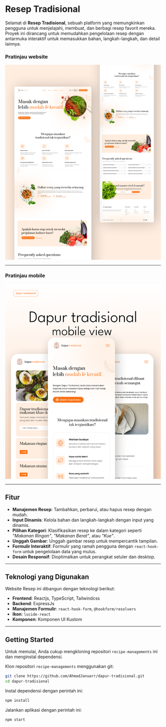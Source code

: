 # Resep Tradisional

Selamat di **Resep Tradisional**, sebuah platform yang memungkinkan pengguna untuk menjelajahi, membuat, dan berbagi resep favorit mereka. Proyek ini dirancang untuk memudahkan pengelolaan resep dengan antarmuka interaktif untuk memasukkan bahan, langkah-langkah, dan detail lainnya.

<h3>Pratinjau website</h3>
<img src="public/demo/demo-website.png" width="800px"/>

----

<h3>Pratinjau mobile</h3>
<img src="public/demo/demo-mobile.png" width="800px"/>

----

## Fitur

- **Manajemen Resep**: Tambahkan, perbarui, atau hapus resep dengan mudah.
- **Input Dinamis**: Kelola bahan dan langkah-langkah dengan input yang dinamis.
- **Pilihan Kategori**: Klasifikasikan resep ke dalam kategori seperti _"Makanan Ringan"_, _"Makanan Berat"_, atau _"Kue"_.
- **Unggah Gambar**: Unggah gambar resep untuk mempercantik tampilan.
- **Formulir Interaktif**: Formulir yang ramah pengguna dengan `react-hook-form` untuk pengelolaan data yang mulus.
- **Desain Responsif**: Dioptimalkan untuk perangkat seluler dan desktop.

---

## Teknologi yang Digunakan

Website Resep ini dibangun dengan teknologi berikut:

- **Frontend**: Reactjs, TypeScript, Tailwindcss
- **Backend**: ExpressJs
- **Manajemen Formulir**: `react-hook-form`, `@hookform/resolvers`
- **Ikon**: `lucide-react`
- **Komponen**: Komponen UI Kustom

---

## Getting Started
Untuk memulai, Anda cukup mengkloning repositori `recipe-managements` ini dan menginstal dependensi.

Klon repositori `recipe-managements` menggunakan git:
```bash
git clone https://github.com/AhmadJanuarr/dapur-tradisional.git
cd dapur-tradisional
```

Instal dependensi dengan perintah ini:
```bash
npm install
```

Jalankan aplikasi dengan perintah ini:
```bash
npm start
```